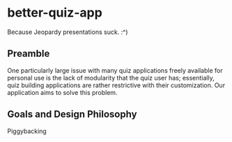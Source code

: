 # better-quiz-app
Because Jeopardy presentations suck. :^)
## Preamble

One particularly large issue with many quiz applications freely available for personal use is the lack of modularity that the quiz user has; essentially, quiz building applications are rather restrictive with their customization. Our application aims to solve this problem.

## Goals and Design Philosophy

Piggybacking